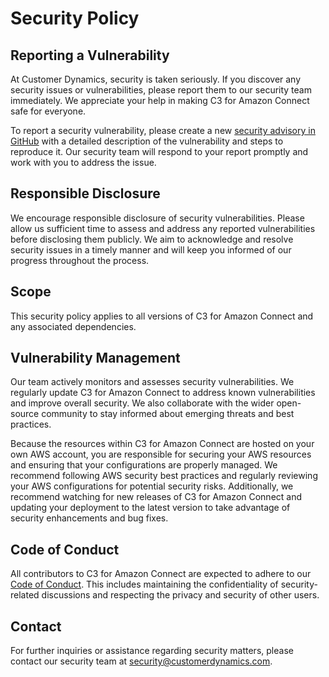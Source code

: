 # Security Policy

## Reporting a Vulnerability

At Customer Dynamics, security is taken seriously. If you discover any security issues or vulnerabilities, please report them to our security team immediately. We appreciate your help in making C3 for Amazon Connect safe for everyone.

To report a security vulnerability, please create a new [security advisory in GitHub](https://github.com/customer-dynamics/c3-amazon-connect/security/advisories/new) with a detailed description of the vulnerability and steps to reproduce it. Our security team will respond to your report promptly and work with you to address the issue.

## Responsible Disclosure

We encourage responsible disclosure of security vulnerabilities. Please allow us sufficient time to assess and address any reported vulnerabilities before disclosing them publicly. We aim to acknowledge and resolve security issues in a timely manner and will keep you informed of our progress throughout the process.

## Scope

This security policy applies to all versions of C3 for Amazon Connect and any associated dependencies.

## Vulnerability Management

Our team actively monitors and assesses security vulnerabilities. We regularly update C3 for Amazon Connect to address known vulnerabilities and improve overall security. We also collaborate with the wider open-source community to stay informed about emerging threats and best practices.

Because the resources within C3 for Amazon Connect are hosted on your own AWS account, you are responsible for securing your AWS resources and ensuring that your configurations are properly managed. We recommend following AWS security best practices and regularly reviewing your AWS configurations for potential security risks. Additionally, we recommend watching for new releases of C3 for Amazon Connect and updating your deployment to the latest version to take advantage of security enhancements and bug fixes.

## Code of Conduct

All contributors to C3 for Amazon Connect are expected to adhere to our [Code of Conduct](./docs/CODE_OF_CONDUCT.md). This includes maintaining the confidentiality of security-related discussions and respecting the privacy and security of other users.

## Contact

For further inquiries or assistance regarding security matters, please contact our security team at [security@customerdynamics.com](mailto:security@customerdynamics.com).

